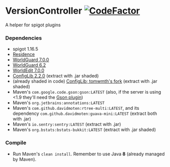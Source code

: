 # VersionController [![CodeFactor](https://www.codefactor.io/repository/github/rogermiranda1000/spigot-versioncontroller/badge)](https://www.codefactor.io/repository/github/rogermiranda1000/spigot-versioncontroller)
A helper for spigot plugins

### Dependencies
- spigot 1.16.5
- [Residence](https://zrips.net/Residence/)
- [WorldGuard 7.0.0](https://dev.bukkit.org/projects/worldguard/files/2723606)
- [WorldGuard 6.2](https://dev.bukkit.org/projects/worldguard/files/956770)
- [WorldEdit 7.0.0](https://dev.bukkit.org/projects/worldedit/files/2723275)
- [ConfigLib 2.2.0](https://github.com/Exlll/ConfigLib/releases/tag/v2.2.0) (extract with .jar shaded)
- (already shaded in code) [ConfigLib; tomwmth's fork](https://github.com/tomwmth/ConfigLib/tree/alpine) (extract with .jar shaded)
- Maven's `com.google.code.gson:gson:LATEST` (also, if the server is using <1.9 they'll need the [Gson plugin](https://www.spigotmc.org/resources/gson-for-1-8-3-or-older.30852/))
- Maven's `org.jetbrains:annotations:LATEST`
- Maven's `com.github.davidmoten:rtree-multi:LATEST`, and its dependency `com.github.davidmoten:guava-mini:LATEST` (extract both with .jar)
- Maven's `io.sentry:sentry:LATEST` (extract with .jar)
- Maven's `org.bstats:bstats-bukkit:LATEST` (extract with .jar shaded)

### Compile
- Run Maven's `clean install`. Remember to use Java **8** (already managed by Maven).
